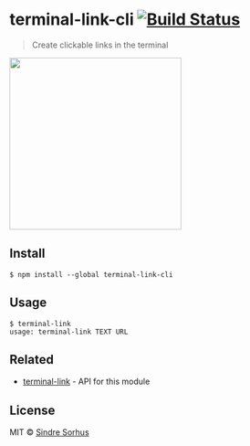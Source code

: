 # terminal-link-cli [![Build Status](https://travis-ci.org/sindresorhus/terminal-link-cli.svg?branch=master)](https://travis-ci.org/sindresorhus/terminal-link-cli)

> Create clickable links in the terminal

<img src="screenshot.gif" width="301">


## Install

```
$ npm install --global terminal-link-cli
```


## Usage

```
$ terminal-link
usage: terminal-link TEXT URL
```


## Related

- [terminal-link](https://github.com/sindresorhus/terminal-link) - API for this module


## License

MIT © [Sindre Sorhus](https://sindresorhus.com)
